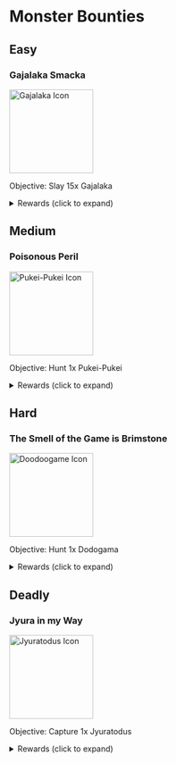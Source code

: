 
# Monster Bounties

## Easy

### Gajalaka Smacka

<img src="https://user-images.githubusercontent.com/28820236/134222736-7c620e94-2d3f-4974-91fe-b93197091fc9.png" alt="Gajalaka Icon" style="height: 150px; width: 150px;"/>

Objective: Slay 15x Gajalaka
<details>
  <summary>Rewards (click to expand)</summary>
  <ul>
    <li> Keep all monster loot found </li>
    <li> Money: </li>
    <ul>
      <li>120gp</li>
      <li>1,500 sp</li>
      <li>2,100 cp</li>
    </ul>
  <li> Gemstones (25 gp each) </li>
    <ul>
      <li>Jasper (opaque blue)</li>
      <li>Moonstone (translucent white with pale blue glow)</li>
    </ul>
    <li>2x Potion of Healing </li>
  </ul>
</details>

## Medium

### Poisonous Peril

<img src="https://user-images.githubusercontent.com/28820236/134222689-f3af1ebf-ce32-4be3-9a58-b4c3a59efa5a.png" alt="Pukei-Pukei Icon" style="height: 150px; width: 150px;"/>

Objective: Hunt 1x Pukei-Pukei
<details>
  <summary>Rewards (click to expand)</summary>
  <ul>
    <li> Keep all monster loot found </li>
    <li> Money: </li>
    <ul>
      <li>30gp</li>
      <li>1,500 sp </li>
      <li>2,100 cp</li>
    </ul>
  <li> Treasures (50 gp each) </li>
    <ul>
      <li>Black velvet mask stitched with silver thread</li>
      <li>Gold locket with a painted portrait inside</li>
      <li>Pair of engraved bone dice</li>
      <li>Silver ewer</li>
      <li>Small gold bracelet</li>
    </ul>
    <li>Staff of the Adder</li>
  </ul>
</details>

## Hard

### The Smell of the Game is Brimstone

<img src="https://user-images.githubusercontent.com/28820236/134222791-ba2610f0-82a7-462f-9cb7-32f846b9a26c.png" alt="Doodoogame Icon" style="height: 150px; width: 150px;"/>

Objective: Hunt 1x Dodogama
<details>
  <summary>Rewards (click to expand)</summary>
  <ul>
    <li> Keep all monster loot found </li>
    <li> Money: </li>
    <ul>
      <li>60 pp </li>
      <li>2,100 gp</li>
      <li>6,000 sp</li>
    </ul>
  <li> Gemstones (100 gp each) </li>
    <ul>
      <li>Amber (transparent watery gold)</li>
      <li>Amethyst (transparent deep purple)</li>
      <li>Coral (opaque crimson)</li>
      <li>4 x Garnet (violet)</li>
      <li>Jet (opaque deep black)</li>
      <li>Pearl (opaque lustrous white)</li>
      <li>Spinel (red-violet)</li>
    </ul>
    <li>Staff of the Adder</li>
  </ul>
</details>

## Deadly

### Jyura in my Way

<img src="https://user-images.githubusercontent.com/28820236/134222860-aaf317a2-7538-47aa-b87c-db578c790498.png" alt="Jyuratodus Icon" style="height: 150px; width: 150px;"/>

Objective: Capture 1x Jyuratodus
<details>
  <summary>Rewards (click to expand)</summary>
  <ul>
    <li> Keep all monster loot found </li>
    <li> Money: </li>
    <ul>
      <li>11,000 gp</li>
    </ul>
  <li> Treasures (250 gp each) </li>
    <ul>
      <li>2 x Large well-made tapestry</li>
      <li>2 x Carved Ivory Statuette</li>
    </ul>
    <li>Folding Boat</li>
    <li>Gloves of Swimming and Climbing</li>
  </ul>
</details>

